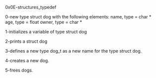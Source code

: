 0x0E-structures_typedef

0-new type struct dog with the following elements:
name, type = char *
age, type = float
owner, type = char *

1-initializes a variable of type struct dog

2-prints a struct dog

3-defines a new type dog_t as a new name for the type struct dog.

4-creates a new dog.

5-frees dogs.
